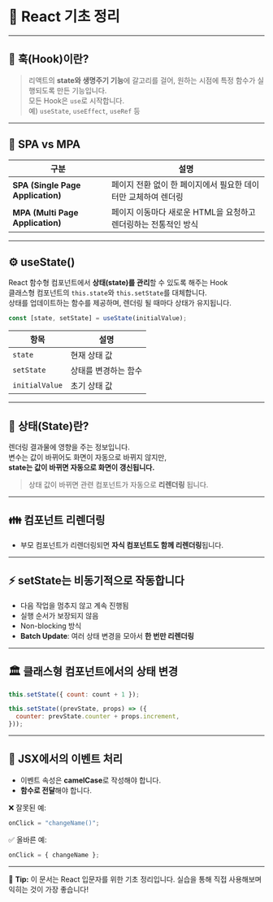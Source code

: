 # 📘 React 기초 정리

---

## 📌 훅(Hook)이란?

> 리액트의 **state와 생명주기 기능**에 갈고리를 걸어, 원하는 시점에 특정 함수가 실행되도록 만든 기능입니다.  
> 모든 Hook은 `use`로 시작합니다.  
> 예) `useState`, `useEffect`, `useRef` 등

---

## 🧭 SPA vs MPA

| 구분                              | 설명                                                            |
| --------------------------------- | --------------------------------------------------------------- |
| **SPA (Single Page Application)** | 페이지 전환 없이 한 페이지에서 필요한 데이터만 교체하여 렌더링  |
| **MPA (Multi Page Application)**  | 페이지 이동마다 새로운 HTML을 요청하고 렌더링하는 전통적인 방식 |

---

## ⚙️ useState()

React 함수형 컴포넌트에서 **상태(state)를 관리**할 수 있도록 해주는 Hook  
클래스형 컴포넌트의 `this.state`와 `this.setState`를 대체합니다.  
상태를 업데이트하는 함수를 제공하며, 렌더링 될 때마다 상태가 유지됩니다.

```js
const [state, setState] = useState(initialValue);
```

| 항목           | 설명                 |
| -------------- | -------------------- |
| `state`        | 현재 상태 값         |
| `setState`     | 상태를 변경하는 함수 |
| `initialValue` | 초기 상태 값         |

---

## 🧠 상태(State)란?

렌더링 결과물에 영향을 주는 정보입니다.  
변수는 값이 바뀌어도 화면이 자동으로 바뀌지 않지만,  
**state는 값이 바뀌면 자동으로 화면이 갱신됩니다.**

> 상태 값이 바뀌면 관련 컴포넌트가 자동으로 **리렌더링** 됩니다.

---

## 👪 컴포넌트 리렌더링

- 부모 컴포넌트가 리렌더링되면 **자식 컴포넌트도 함께 리렌더링**됩니다.

---

## ⚡ setState는 비동기적으로 작동합니다

- 다음 작업을 멈추지 않고 계속 진행됨
- 실행 순서가 보장되지 않음
- Non-blocking 방식
- **Batch Update**: 여러 상태 변경을 모아서 **한 번만 리렌더링**

---

## 🏛️ 클래스형 컴포넌트에서의 상태 변경

```js
this.setState({ count: count + 1 });

this.setState((prevState, props) => ({
  counter: prevState.counter + props.increment,
}));
```

---

## 🧼 JSX에서의 이벤트 처리

- 이벤트 속성은 **camelCase**로 작성해야 합니다.
- **함수로 전달**해야 합니다.

❌ 잘못된 예:

```jsx
onClick = "changeName()";
```

✅ 올바른 예:

```jsx
onClick = { changeName };
```

---

📝 **Tip:** 이 문서는 React 입문자를 위한 기초 정리입니다. 실습을 통해 직접 사용해보며 익히는 것이 가장 좋습니다!
